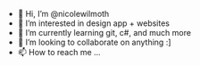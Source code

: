 - 👋 Hi, I’m @nicolewilmoth
- 👀 I’m interested in design app + websites
- 🌱 I’m currently learning git, c#, and much more
- 💞️ I’m looking to collaborate on anything :]
- 📫 How to reach me ... 

<!---
nicolewilmoth/nicolewilmoth is a ✨ special ✨ repository because its `README.md` (this file) appears on your GitHub profile.
You can click the Preview link to take a look at your changes.
--->
